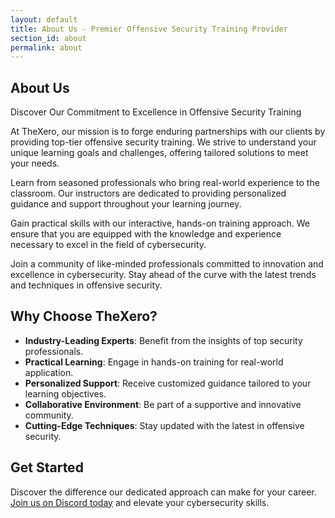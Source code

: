 ```yaml
---
layout: default
title: About Us - Premier Offensive Security Training Provider
section_id: about
permalink: about
---
```


<div class='full'>
  <div class='row'>
    <div class='special-title centered-text'>
      <i class='icon-users'></i>
      <h2>About Us</h2>
      <p>Discover Our Commitment to Excellence in Offensive Security Training</p>
      <p class='shortline'></p>
    </div>
    <div class='spacing'></div>
    <div class='spacing'></div>
  </div>
  <div class='row'>
    <p>At TheXero, our mission is to forge enduring partnerships with our clients by providing top-tier offensive security training. We strive to understand your unique learning goals and challenges, offering tailored solutions to meet your needs.</p>
    <p>Learn from seasoned professionals who bring real-world experience to the classroom. Our instructors are dedicated to providing personalized guidance and support throughout your learning journey.</p>
    <p>Gain practical skills with our interactive, hands-on training approach. We ensure that you are equipped with the knowledge and experience necessary to excel in the field of cybersecurity.</p>
    <p>Join a community of like-minded professionals committed to innovation and excellence in cybersecurity. Stay ahead of the curve with the latest trends and techniques in offensive security.</p>

## Why Choose TheXero?

- **Industry-Leading Experts**: Benefit from the insights of top security professionals.
- **Practical Learning**: Engage in hands-on training for real-world application.
- **Personalized Support**: Receive customized guidance tailored to your learning objectives.
- **Collaborative Environment**: Be part of a supportive and innovative community.
- **Cutting-Edge Techniques**: Stay updated with the latest in offensive security.

## Get Started

Discover the difference our dedicated approach can make for your career. [Join us on Discord today](https://discord.gg/YEfgvuqyDn) and elevate your cybersecurity skills.

  </div>
